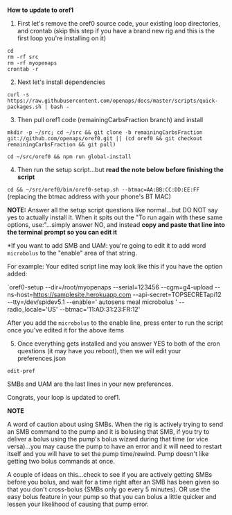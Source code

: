 **How to update to oref1**

1. First let's remove the oref0 source code, your existing loop directories, and crontab (skip this step if you have a brand new rig and this is the first loop you're installing on it)

```
cd
rm -rf src
rm -rf myopenaps
crontab -r
```

2. Next let's install dependencies 

`curl -s https://raw.githubusercontent.com/openaps/docs/master/scripts/quick-packages.sh | bash -`

3. Then pull oref1 code (remainingCarbsFraction branch) and install

`mkdir -p ~/src; cd ~/src && git clone -b remainingCarbsFraction git://github.com/openaps/oref0.git || (cd oref0 && git checkout remainingCarbsFraction && git pull)`


`cd ~/src/oref0 && npm run global-install`

4. Then run the setup script...but **read the note below before finishing the script**


`cd && ~/src/oref0/bin/oref0-setup.sh --btmac=AA:BB:CC:DD:EE:FF`  (replacing the btmac address with your phone's BT MAC)


**NOTE:**  Answer all the setup script questions like normal...but DO NOT say yes to actually install it.  When it spits out the "To run again with these same options, use:"...simply answer NO, and instead **copy and paste that line into the terminal prompt so you can edit it**

*If you want to add SMB and UAM: you're going to edit it to add word `microbolus` to the "enable" area of that string.

For example:  Your edited script line may look like this if you have the option added:

`oref0-setup --dir=/root/myopenaps --serial=123456 --cgm=g4-upload --ns-host=https://samplesite.herokuapp.com --api-secret=TOPSECRETapi12 --tty=/dev/spidev5.1 --enable=' autosens  meal  microbolus ' --radio_locale='US' --btmac='11:AD:31:23:FR:12' 

After you add the `microbolus` to the enable line, press enter to run the script once you've edited it for the above items

5. Once everything gets installed and you answer YES to both of the cron questions (it may have you reboot), then we will edit your preferences.json

`edit-pref`

SMBs and UAM are the last lines in your new preferences.

Congrats, your loop is updated to oref1.


**NOTE**

A word of caution about using SMBs.  When the rig is actively trying to send an SMB command to the pump and it is bolusing that SMB, if you try to deliver a bolus using the pump's bolus wizard during that time (or vice versa)...you may cause the pump to have an error and it will need to restart itself and you will have to set the pump time/rewind.  Pump doesn't like getting two bolus commands at once.

A couple of ideas on this...check to see if you are actively getting SMBs before you bolus, and wait for a time right after an SMB has been given so that you don't cross-bolus (SMBs only go every 5 minutes).  OR use the easy bolus feature in your pump so that you can bolus a little quicker and lessen your likelihood of causing that pump error.
